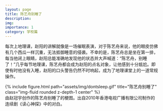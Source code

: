 ```yaml
---
layout: page
title: 陈艺舟别睡了
description: 
img:
importance: 1
category: 学校篇
---
```


每次上地理课，赵阳的讲解就像是一场催眠表演，对于陈艺舟来说，他的眼皮仿佛有几个西瓜一样沉重，无法抵御睡意的侵袭。不幸的是，陈艺舟总是坐在第一排，每当他闭上眼睛，赵阳总能准确地发现他的状态并大声喊道：“陈艺舟，别睡了！”几乎每节地理课，陈艺舟都会成为赵阳的点名对象，让他感到十分尴尬。即使有时他没有入睡，赵阳的口头警告仍然不时响起，成为了地理课堂上的一道常规操作。



<div class="row">
    <div class="col-sm mt-3 mt-md-0">
    </div>
    <div class="col-sm mt-3 mt-md-0">
        {% include figure.html path="assets/img/dontsleep.gif" title="陈艺舟别睡了" class="img-fluid rounded z-depth-1 center" %}
    </div>
    <div class="col-sm mt-3 mt-md-0">
    </div>
</div>
<div class="caption">
    由赵冠宇创作的陈艺舟别睡了的梗图。出自2010年香港电视广播有限公司制作的连续剧《读心神探》中的对白。
</div>

